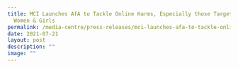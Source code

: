```yaml
---
title: MCI Launches AfA to Tackle Online Harms, Especially those Targeted at
  Women & Girls
permalink: /media-centre/press-releases/mci-launches-afa-to-tackle-online-harms-targeted-at-women-girls/
date: 2021-07-21
layout: post
description: ""
image: ""
---
```

